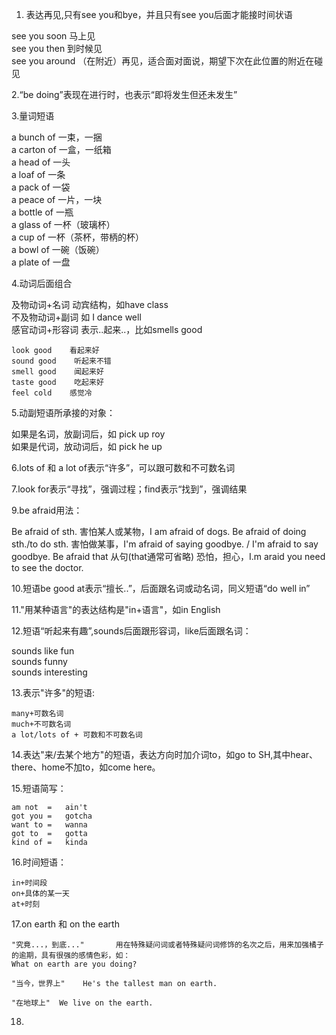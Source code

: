 1. 表达再见,只有see you和bye，并且只有see you后面才能接时间状语

  see you soon    马上见  
  see you then    到时候见  
  see you around    （在附近）再见，适合面对面说，期望下次在此位置的附近在碰见  

2.“be doing”表现在进行时，也表示“即将发生但还未发生”

3.量词短语

  a bunch of    一束，一捆  
  a carton of    一盒，一纸箱  
  a head of        一头  
  a loaf of        一条  
  a pack of        一袋  
  a peace of        一片，一块  
  a bottle of        一瓶  
  a glass of        一杯（玻璃杯）  
  a cup of        一杯（茶杯，带柄的杯）  
  a bowl of        一碗（饭碗）  
  a plate of        一盘  
  
4.动词后面组合

  及物动词+名词        动宾结构，如have class  
  不及物动词+副词        如 I dance well  
  感官动词+形容词        表示..起来..，比如smells good
  
    look good    看起来好    
    sound good    听起来不错        
    smell good    闻起来好    
    taste good    吃起来好    
    feel cold    感觉冷

5.动副短语所承接的对象：

  如果是名词，放副词后，如 pick up roy  
  如果是代词，放动词后，如 pick he up  

6.lots of 和 a lot of表示“许多”，可以跟可数和不可数名词

7.look for表示“寻找”，强调过程；find表示“找到”，强调结果

9.be afraid用法：

  Be afraid of sth.     害怕某人或某物，I am afraid of dogs.
  Be afraid of doing sth./to do sth.    害怕做某事，I'm afraid of saying goodbye. / I'm afraid to say goodbye.
  Be afraid that 从句(that通常可省略)    恐怕，担心，I.m araid you need to see the doctor.

10.短语be good at表示“擅长..”，后面跟名词或动名词，同义短语“do well in”

11."用某种语言"的表达结构是"in+语言"，如in English
  
12.短语“听起来有趣”,sounds后面跟形容词，like后面跟名词：

  sounds like fun  
  sounds funny  
  sounds interesting  

13.表示"许多"的短语:

	many+可数名词
	much+不可数名词
	a lot/lots of + 可数和不可数名词

14.表达"来/去某个地方"的短语，表达方向时加介词to，如go to SH,其中hear、there、home不加to，如come here。

15.短语简写：

	am not	=	ain't
	got you	=	gotcha
	want to	=	wanna
	got to	=	gotta
	kind of	=	kinda

16.时间短语：
	
	in+时间段
	on+具体的某一天
	at+时刻

17.on earth  和 on the earth  

	"究竟...，到底..."  		用在特殊疑问词或者特殊疑问词修饰的名次之后，用来加强橘子的逾期，具有很强的感情色彩，如：  
	What on earth are you doing?  
	  
	"当今，世界上"	He's the tallest man on earth.  

	"在地球上"	We live on the earth.
	

18.